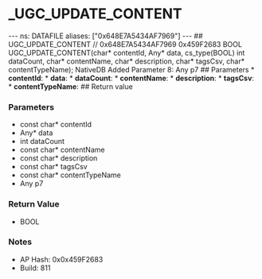 # _UGC_UPDATE_CONTENT

--- ns: DATAFILE aliases: ["0x648E7A5434AF7969"] --- ## UGC_UPDATE_CONTENT  // 0x648E7A5434AF7969 0x459F2683 BOOL UGC_UPDATE_CONTENT(char* contentId, Any* data, cs_type(BOOL) int dataCount, char* contentName, char* description, char* tagsCsv, char* contentTypeName);  NativeDB Added Parameter 8: Any p7  ## Parameters * **contentId**: * **data**: * **dataCount**: * **contentName**: * **description**: * **tagsCsv**: * **contentTypeName**:  ## Return value

### Parameters
* const char* contentId
* Any* data
* int dataCount
* const char* contentName
* const char* description
* const char* tagsCsv
* const char* contentTypeName
* Any p7

### Return Value
* BOOL

### Notes
* AP Hash: 0x0x459F2683
* Build: 811

